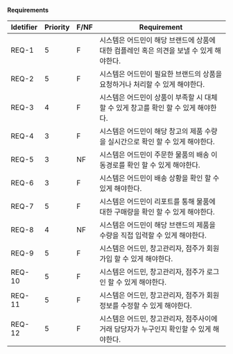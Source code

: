 **Requirements**

| Idetifier | Priority | F/NF | Requirement                                                  |
| --------- | -------- | ---- | ------------------------------------------------------------ |
| REQ-1     | 5        | F    | 시스템은 어드민이 해당 브랜드에 상품에 대한 컴플레인 혹은 의견을 보낼 수 있게 해야한다.  |
| REQ-2     | 5        | F    | 시스템은 어드민이 필요한 브랜드의 상품을 요청하거나 처리할 수 있게 해야한다. |
| REQ-3     | 4        | F    | 시스템은 어드민이 상품이 부족할 시 대체할 수 있게 창고를 확인 할 수 있게 해야한다. |
| REQ-4     | 3        | F    | 시스템은 어드민이 해당 창고의 제품 수량을 실시간으로 확인 할 수 있게 해야한다. |
| REQ-5     | 3        | NF   | 시스템은 어드민이 주문한 물품의 배송 이동경로를 확인 할 수 있게 해야한다. |
| REQ-6     | 3        | F    | 시스템은 어드민이 배송 상황을 확인 할 수 있게 해야한다. |
| REQ-7     | 5        | F    | 시스템은 어드민이 리포트를 통해 물품에 대한 구매량을 확인 할 수 있게 해야한다. |
| REQ-8     | 4        | NF   | 시스템은 어드민이 해당 브랜드의 제품을 수량을 직접 입력할 수 있게 해야한다. |
| REQ-9     | 5        | F    | 시스템은 어드민, 창고관리자, 점주가 회원가입 할 수 있게 해야한다.    |
| REQ-10    | 5        | F    | 시스템은 어드민, 창고관리자, 점주가 로그인 할 수 있게 해야한다. |
| REQ-11    | 5        | F    | 시스템은 어드민, 창고관리자, 점주가 회원정보를 수정할 수 있게 해야한다. |
| REQ-12    | 5        | F    | 시스템은 어드민, 창고관리자, 점주사이에 거래 담당자가 누구인지 확인할 수 있게 해야한다. |

